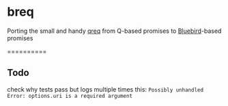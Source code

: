 # breq
Porting the small and handy [qreq](https://github.com/petkaantonov/bluebird) from Q-based promises to [Bluebird](https://github.com/petkaantonov/bluebird)-based promises

==========

## Todo
check why tests pass but logs multiple times this:
`Possibly unhandled Error: options.uri is a required argument`